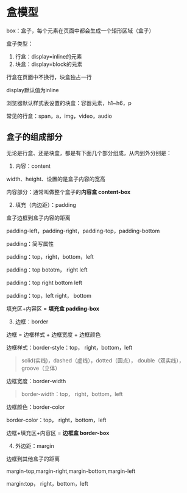 # 盒模型

box：盒子，每个元素在页面中都会生成一个矩形区域（盒子）

盒子类型：

1. 行盒：display=inline的元素
2. 块盒：display=block的元素

行盒在页面中不换行，块盒独占一行

display默认值为inline

浏览器默认样式表设置的块盒：容器元素，h1~h6，p

常见的行盒：span，a，img，video，audio

## 盒子的组成部分

无论是行盒、还是块盒，都是有下面几个部分组成，从内到外分别是：

1. 内容：content

width、height、设置的是盒子内容的宽高

内容部分：通常叫做整个盒子的**内容盒 content-box**

2. 填充（内边距）：padding

盒子边框到盒子内容的距离

padding-left，padding-right，padding-top，padding-bottom

padding：简写属性

padding：top，right，bottom，left

padding：top bototm， right left

padding：top right bottom left

padding：top，left right， bottom

填充区+内容区 = **填充盒 padding-box**

3. 边框：border

边框 = 边框样式 + 边框宽度 + 边框颜色

边框样式：border-style：top， right，bottom，left

> solid(实线)，dashed（虚线），dotted（圆点）， double（双实线），groove（立体）

边框宽度：border-width

> border-width：top， right，bottom，left

边框颜色：border-color

border-color：top， right，bottom，left

边框+填充区+内容区 = **边框盒 border-box**

4. 外边距：margin

边框到其他盒子的距离

margin-top,margin-right,margin-bottom,margin-left

margin:top， right，bottom，left